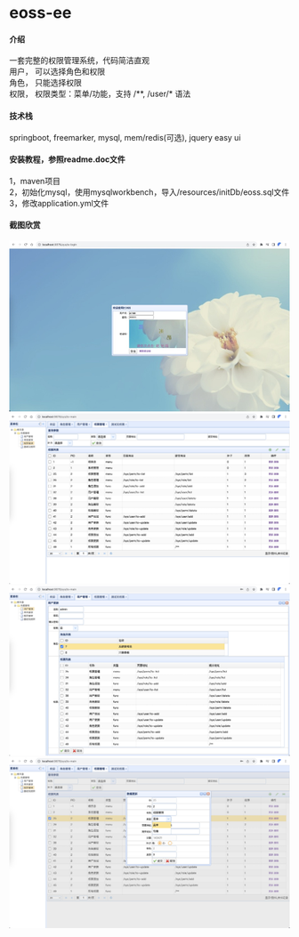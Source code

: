 # eoss-ee


#### 介绍
一套完整的权限管理系统，代码简洁直观    
用户，    可以选择角色和权限  
角色，    只能选择权限   
权限，    权限类型：菜单/功能，支持 /**, /user/* 语法    


#### 技术栈
springboot, freemarker, mysql, mem/redis(可选), jquery easy ui  


#### 安装教程，参照readme.doc文件  
1，maven项目    
2，初始化mysql，使用mysqlworkbench，导入/resources/initDb/eoss.sql文件    
3，修改application.yml文件    


#### 截图欣赏
![sh](https://raw.githubusercontent.com/jelly-liu/EOSS/master/src/main/resources/readme/sh1.jpg "sh")
![sh](https://raw.githubusercontent.com/jelly-liu/EOSS/master/src/main/resources/readme/sh2.jpg "sh")
![sh](https://raw.githubusercontent.com/jelly-liu/EOSS/master/src/main/resources/readme/sh3.jpg "sh")
![sh](https://raw.githubusercontent.com/jelly-liu/EOSS/master/src/main/resources/readme/sh4.jpg "sh")
